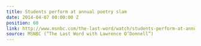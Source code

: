 ```yaml
---
title: Students perform at annual poetry slam
date: 2014-04-07 00:00:00 Z
position: 60
link: http://www.msnbc.com/the-last-word/watch/students-perform-at-annual-poetry-slam-219691075535
source: MSNBC (“The Last Word with Lawrence O’Donnell”)
---
```


